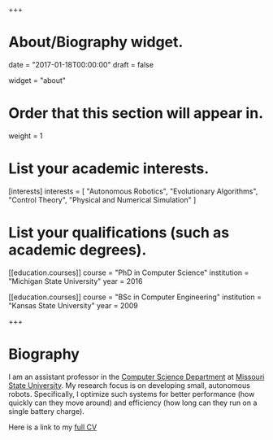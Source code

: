 +++
# About/Biography widget.

date = "2017-01-18T00:00:00"
draft = false

widget = "about"

# Order that this section will appear in.
weight = 1

# List your academic interests.
[interests]
  interests = [
    "Autonomous Robotics",
    "Evolutionary Algorithms",
    "Control Theory",
    "Physical and Numerical Simulation"
  ]

# List your qualifications (such as academic degrees).
[[education.courses]]
  course = "PhD in Computer Science"
  institution = "Michigan State University"
  year = 2016

[[education.courses]]
  course = "BSc in Computer Engineering"
  institution = "Kansas State University"
  year = 2009

+++

# Biography

I am an assistant professor in the [Computer Science Department](https://computerscience.missouristate.edu/) at [Missouri State University](http://www.missouristate.edu/). My research focus is on developing small, autonomous robots. Specifically, I optimize such systems for better performance (how quickly can they move around) and efficiency (how long can they run on a single battery charge).

Here is a link to my [full CV](fullcv.html)

